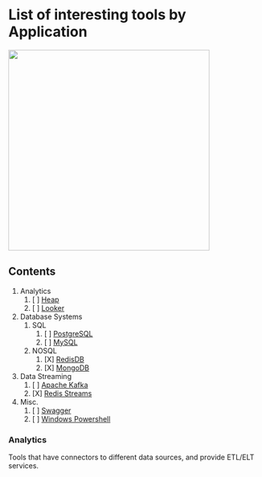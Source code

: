 # List of interesting tools by Application

<img src="https://octodex.github.com/images/privateinvestocat.jpg" width="400" height="400">

## Contents

1. Analytics
    1. [ ] [Heap](https://heap.io/)
    2. [ ] [Looker](https://looker.com/)
2. Database Systems
    1. SQL
        1. [ ] [PostgreSQL](https://www.postgresql.org/)
        2. [ ] [MySQL](https://www.mysql.com/)
    2. NOSQL
        1. [X] [RedisDB](https://redis.io/)
        2. [X] [MongoDB](https://www.mongodb.com/)
3. Data Streaming
    1. [ ] [Apache Kafka](https://kafka.apache.org/)
    2. [X] [Redis Streams](https://redis.io/)
4. Misc.
    1. [ ] [Swagger](https://swagger.io/)
    2. [ ] [Windows Powershell](https://docs.microsoft.com/en-us/powershell/)

### Analytics
Tools that have connectors to different data sources, and provide ETL/ELT services.



